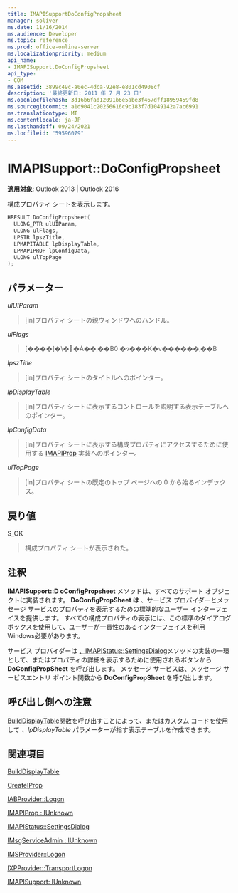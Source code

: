 ```yaml
---
title: IMAPISupportDoConfigPropsheet
manager: soliver
ms.date: 11/16/2014
ms.audience: Developer
ms.topic: reference
ms.prod: office-online-server
ms.localizationpriority: medium
api_name:
- IMAPISupport.DoConfigPropsheet
api_type:
- COM
ms.assetid: 3899c49c-a0ec-4dca-92e8-e801cd4908cf
description: '最終更新日: 2011 年 7 月 23 日'
ms.openlocfilehash: 3d16b6fad12091b6e5abe3f467dff18959459fd8
ms.sourcegitcommit: a1d9041c20256616c9c183f7d1049142a7ac6991
ms.translationtype: MT
ms.contentlocale: ja-JP
ms.lasthandoff: 09/24/2021
ms.locfileid: "59596079"
---
```

# <a name="imapisupportdoconfigpropsheet"></a>IMAPISupport::DoConfigPropsheet

  
  
**適用対象**: Outlook 2013 | Outlook 2016 
  
構成プロパティ シートを表示します。
  
```cpp
HRESULT DoConfigPropsheet(
  ULONG_PTR ulUIParam,
  ULONG ulFlags,
  LPSTR lpszTitle,
  LPMAPITABLE lpDisplayTable,
  LPMAPIPROP lpConfigData,
  ULONG ulTopPage
);
```

## <a name="parameters"></a>パラメーター

 _ulUIParam_
  
> [in]プロパティ シートの親ウィンドウへのハンドル。
    
 _ulFlags_
  
> [����]�\�񂳂�Ă��܂��B0 �ɂ���K�v������܂��B
    
 _lpszTitle_
  
> [in]プロパティ シートのタイトルへのポインター。
    
 _lpDisplayTable_
  
> [in]プロパティ シートに表示するコントロールを説明する表示テーブルへのポインター。
    
 _lpConfigData_
  
> [in]プロパティ シートに表示する構成プロパティにアクセスするために使用する [IMAPIProp](imapipropiunknown.md) 実装へのポインター。 
    
 _ulTopPage_
  
> [in]プロパティ シートの既定のトップ ページへの 0 から始るインデックス。
    
## <a name="return-value"></a>戻り値

S_OK 
  
> 構成プロパティ シートが表示された。
    
## <a name="remarks"></a>注釈

**IMAPISupport::D oConfigPropsheet** メソッドは、すべてのサポート オブジェクトに実装されます。 **DoConfigPropSheet は** 、サービス プロバイダーとメッセージ サービスのプロパティを表示するための標準的なユーザー インターフェイスを提供します。 すべての構成プロパティの表示には、この標準のダイアログ ボックスを使用して、ユーザーが一貫性のあるインターフェイスを利用Windows必要があります。 
  
サービス プロバイダーは [、IMAPIStatus::SettingsDialog](imapistatus-settingsdialog.md)メソッドの実装の一環として、またはプロパティの詳細を表示するために使用されるボタンから **DoConfigPropSheet** を呼び出します。 メッセージ サービスは、メッセージ サービスエントリ ポイント関数から **DoConfigPropSheet** を呼び出します。 
  
## <a name="notes-to-callers"></a>呼び出し側への注意

[BuildDisplayTable](builddisplaytable.md)関数を呼び出すことによって、またはカスタム コードを使用して _、lpDisplayTable_ パラメーターが指す表示テーブルを作成できます。 
  
## <a name="see-also"></a>関連項目



[BuildDisplayTable](builddisplaytable.md)
  
[CreateIProp](createiprop.md)
  
[IABProvider::Logon](iabprovider-logon.md)
  
[IMAPIProp : IUnknown](imapipropiunknown.md)
  
[IMAPIStatus::SettingsDialog](imapistatus-settingsdialog.md)
  
[IMsgServiceAdmin : IUnknown](imsgserviceadminiunknown.md)
  
[IMSProvider::Logon](imsprovider-logon.md)
  
[IXPProvider::TransportLogon](ixpprovider-transportlogon.md)
  
[IMAPISupport: IUnknown](imapisupportiunknown.md)

